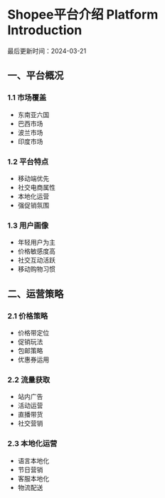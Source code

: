 # Shopee平台介绍 Platform Introduction

最后更新时间：2024-03-21

## 一、平台概况
### 1.1 市场覆盖
- 东南亚六国
- 巴西市场
- 波兰市场
- 印度市场

### 1.2 平台特点
- 移动端优先
- 社交电商属性
- 本地化运营
- 强促销氛围

### 1.3 用户画像
- 年轻用户为主
- 价格敏感度高
- 社交互动活跃
- 移动购物习惯

## 二、运营策略
### 2.1 价格策略
- 价格带定位
- 促销玩法
- 包邮策略
- 优惠券运用

### 2.2 流量获取
- 站内广告
- 活动运营
- 直播带货
- 社交营销

### 2.3 本地化运营
- 语言本地化
- 节日营销
- 客服本地化
- 物流配送 